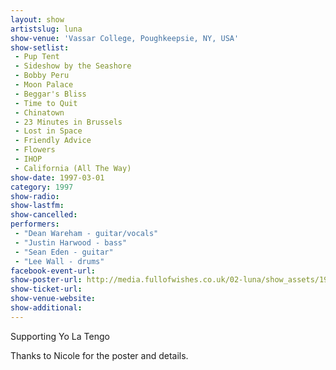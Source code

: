 ```yaml
---
layout: show
artistslug: luna
show-venue: 'Vassar College, Poughkeepsie, NY, USA'
show-setlist: 
 - Pup Tent
 - Sideshow by the Seashore
 - Bobby Peru
 - Moon Palace
 - Beggar's Bliss
 - Time to Quit
 - Chinatown
 - 23 Minutes in Brussels
 - Lost in Space
 - Friendly Advice
 - Flowers
 - IHOP
 - California (All The Way)
show-date: 1997-03-01
category: 1997
show-radio: 
show-lastfm: 
show-cancelled: 
performers: 
 - "Dean Wareham - guitar/vocals"
 - "Justin Harwood - bass"
 - "Sean Eden - guitar"
 - "Lee Wall - drums"
facebook-event-url: 
show-poster-url: http://media.fullofwishes.co.uk/02-luna/show_assets/1997-03-01/1997-03-01-vassar-college-poster.jpg
show-ticket-url: 
show-venue-website: 
show-additional: 
---
```

Supporting Yo La Tengo  

Thanks to Nicole for the poster and details.
